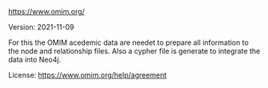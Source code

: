 https://www.omim.org/

Version: 2021-11-09

For this the OMIM acedemic data are needet to prepare all information to the node and relationship files. Also a cypher file is generate to integrate the data into Neo4j.

License: https://www.omim.org/help/agreement